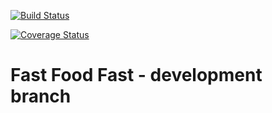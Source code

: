 [![Build Status](https://travis-ci.com/chunkingz/Fast-Food-Fast.svg?branch=develop)](https://travis-ci.com/chunkingz/Fast-Food-Fast)

[![Coverage Status](https://coveralls.io/repos/github/chunkingz/Fast-Food-Fast/badge.svg?branch=develop)](https://coveralls.io/github/chunkingz/Fast-Food-Fast?branch=develop)

# Fast Food Fast - development branch
